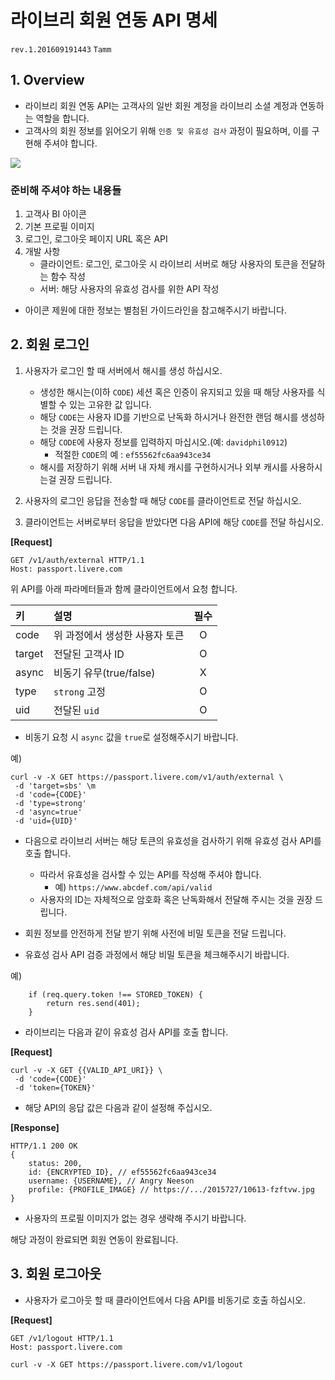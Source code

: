 # 라이브리 회원 연동 API 명세
``rev.1.201609191443`` ``Tamm``

## 1. Overview

- 라이브리 회원 연동 API는 고객사의 일반 회원 계정을 라이브리 소셜 계정과 연동하는 역할을 합니다.
- 고객사의 회원 정보를 읽어오기 위해 `인증 및 유효성 검사` 과정이 필요하며, 이를 구현해 주셔야 합니다.

![](http://test.livere.co.kr/passport.sample/external.png)

### 준비해 주셔야 하는 내용들

1. 고객사 BI 아이콘
2. 기본 프로필 이미지
3. 로그인, 로그아웃 페이지 URL 혹은 API
4. 개발 사항
	- 클라이언트: 로그인, 로그아웃 시 라이브리 서버로 해당 사용자의 토큰을 전달하는 함수 작성
	- 서버: 해당 사용자의 유효성 검사를 위한 API 작성

* 아이콘 제원에 대한 정보는 별첨된 가이드라인을 참고해주시기 바랍니다.

## 2. 회원 로그인

1. 사용자가 로그인 할 때 서버에서 해시를 생성 하십시오.
	- 생성한 해시는(이하 ``CODE``) 세션 혹은 인증이 유지되고 있을 때 해당 사용자를 식별할 수 있는 고유한 값 입니다.
	- 해당 `CODE`는 사용자 ID를 기반으로 난독화 하시거나 완전한 랜덤 해시를 생성하는 것을 권장 드립니다.
	- 해당 ``CODE``에 사용자 정보를 입력하지 마십시오.(예: ``davidphil0912``)
		- 적절한 ``CODE``의 예 : ``ef55562fc6aa943ce34``
	- 해시를 저장하기 위해 서버 내 자체 캐시를 구현하시거나 외부 캐시를 사용하시는걸 권장 드립니다.

2. 사용자의 로그인 응답을 전송할 때 해당 ``CODE``를 클라이언트로 전달 하십시오.
3. 클라이언트는 서버로부터 응답을 받았다면 다음 API에 해당 `CODE`를 전달 하십시오.

**[Request]**

```
GET /v1/auth/external HTTP/1.1
Host: passport.livere.com
```

위 API를 아래 파라메터들과 함께 클라이언트에서 요청 합니다.

| 키  | 설명 | 필수         |
| :-------- | :-------------------- | :--: |
| code     | 위 과정에서 생성한 사용자 토큰  | O   |
| target   | 전달된 고객사 ID      | O   |
| async    | 비동기 유무(true/false)          | X   |
| type      | `strong` 고정        | O    |
| uid      | 전달된 `uid`        | O    |

* 비동기 요청 시 `async` 값을 `true`로 설정해주시기 바랍니다.

예)

```
curl -v -X GET https://passport.livere.com/v1/auth/external \
 -d 'target=sbs' \m
 -d 'code={CODE}'
 -d 'type=strong'
 -d 'async=true'
 -d 'uid={UID}'
```

- 다음으로 라이브리 서버는 해당 토큰의 유효성을 검사하기 위해 유효성 검사 API를 호출 합니다.
	- 따라서 유효성을 검사할 수 있는 API를 작성해 주셔야 합니다.
		- 예) `https://www.abcdef.com/api/valid`
	- 사용자의 ID는 자체적으로 암호화 혹은 난독화해서 전달해 주시는 것을 권장 드립니다.

- 회원 정보를 안전하게 전달 받기 위해 사전에 비밀 토큰을 전달 드립니다.
- 유효성 검사 API 검증 과정에서 해당 비밀 토큰을 체크해주시기 바랍니다.

예)

```
	if (req.query.token !== STORED_TOKEN) {
		return res.send(401);
	}
```

- 라이브리는 다음과 같이 유효성 검사 API를 호출 합니다.

**[Request]**

```
curl -v -X GET {{VALID_API_URI}} \
 -d 'code={CODE}'
 -d 'token={TOKEN}'
```

- 해당 API의 응답 값은 다음과 같이 설정해 주십시오.

**[Response]**

```
HTTP/1.1 200 OK
{
	status: 200,
	id: {ENCRYPTED_ID}, // ef55562fc6aa943ce34
    username: {USERNAME}, // Angry Neeson
	profile: {PROFILE_IMAGE} // https://.../2015727/10613-fzftvw.jpg
}
```

* 사용자의 프로필 이미지가 없는 경우 생략해 주시기 바랍니다.

해당 과정이 완료되면 회원 연동이 완료됩니다.

## 3. 회원 로그아웃

- 사용자가 로그아웃 할 때 클라이언트에서 다음 API를 비동기로 호출 하십시오.

**[Request]**

```
GET /v1/logout HTTP/1.1
Host: passport.livere.com
```

```
curl -v -X GET https://passport.livere.com/v1/logout
```

